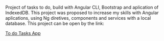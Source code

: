 Project of tasks to do, build with Angular CLI, Bootstrap and aplication of IndexedDB.
This project was proposed to increase my skills with Angular aplications, using Ng diretives, components and services with a local database.
This project can be open by the link: 

<a href="tasks-todo-ng.vercel.app">
  
  To do Tasks App

</a>

